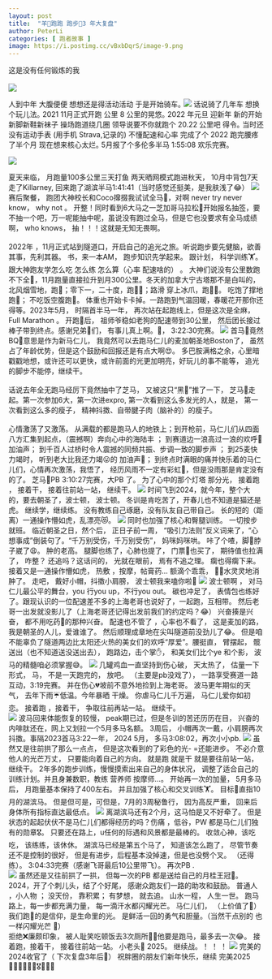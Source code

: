 ```yaml
---
layout: post
title:  "⽺🐑跑跑 跑步🏃3 年⼤复盘"
author: PeterLi
categories: [ 跑者故事 ]
image: https://i.postimg.cc/vBxbDqrS/image-9.png
---
```


这是没有任何锻炼的我<br/><br/>
![](https://i.postimg.cc/bNtD4g4g/peter-Image1.png)

⼈到中年 ⼤腹便便 想想还是得活动活动 于是开始骑⻋｡
![](../assets/images/posts/peter/image.png)
话说骑了⼏年⻋ 想换个玩⼉法｡
2021 11⽉正式开跑  公⾥ 8 公⾥的晃悠｡ 2022 年元旦 迎新年 新的开始 新脚新鞋新袜⼦  操场跑道绕⼏圈 领导说要不你就跑个 20.22 公⾥吧 得令｡ 当时还没有运动⼿表 (⽤⼿机 Strava,记录的) 不懂配速和⼼率 完成了个 2022 跑完腰疼了半个⽉ 现在想来核⼼太烂｡ 5⽉报了个多伦多半⻢ 1:55:08 欢乐完赛｡

![](../assets/images/posts/peter/image-1.png)



夏天来临， 月跑量100多公里三天打鱼 两天晒网模式跑进秋天， 10月中背包7天走了Killarney, 回来跑了湖滨半马1:41:41（当时感觉还挺美，是我肤浅了😂）
![](../assets/images/posts/peter/image-2.png)
赛后聚餐， 跑团大神校长和Coco撺掇我试试全马🐎，对啊 never try never know， why not  。 开整！同时看到6大马之一芝加哥马拉松🏃开始报名抽签，要不抽一个吧，万一呢能抽中呢，虽说没有跑过全马，但是它也没要求有全马成绩啊， who knows， 抽！！！这就是无知无畏啊。<br/><br/>
2022年 ，11月正式站到隧道口，开启自己的追光之旅。听说跑步要先健脑，欲善其事，先利其器。 书，来一本AM， 跑步知识先学起来。 跟计划， 科学训练🏋️。 跟大神跑友学怎么吃 怎么练 怎么算（心率 配速啥的） 。  大神们说没有公里数跑不下全🐎，11月跑量直接拉升到月300公里。冬天的加拿大宁古塔那不是白叫的， 北风烟雪地，跑🏃；零下一，二十度，跑🏃‍♀️；路滑 穿上冰爪，跑🏃‍♀️。 吃饱了撑地跑🏃； 不吃饭空腹跑🏃。 体重也开始卡卡掉。一路跑到气温回暖，春暖花开那你还得等。2023年5月， 时隔首半马一年， 再次站在起跑线上，但是这次是全麻，Full Marathon 。 开跑🏃后， 祖师爷稳如老狗的配速带到30公里， 然后团长接过棒子带到终点。感谢兄弟👬们， 有事儿真上啊。🫶， 3:22:30完赛。
![](../assets/images/posts/peter/image-3.png)
 首马🐎竟然BQ🤩意思是作为新马仁儿， 我竟然可以去跑马仁儿的麦加朝圣地Boston了， 虽然占了年龄优势，但是这个鼓励和回报还是有点大啊😍。 多巴胺满格之余，心里暗戳戳地想，或许还可以更快，或许前面的光更加明亮，好玩儿的事不能等， 追光的脚步不能停，继续干。<br/><br/>
话说去年全无跑马经厉下竟然抽中了芝马， 又被这只“黑👋”推了一下， 芝马🐎走起。第一次参加6大，第一次进expro, 第一次看到这么多发光的人，就是， 第一次看到这么多的瘦子， 精神抖擞、自带腱子肉（脑补的）的瘦子。 <br/><br/>
心情激荡了又激荡。 从满载的都是跑马人的地铁上；到开枪前，马仁儿们从四面八方汇集到起点，（震撼啊）奔向心中的海陆丰 ； 到赛道边一浪高过一浪的欢呼🎉加油声； 到千百人过桥时令人震撼的同频共振、步调一致的脚步声 ； 到25麦快力竭时， 听到老大比我还力竭😛的 加油声👏； 到终点时满眼的痛并快乐着的马仁儿们，心情再次激荡，我悟了， 经历风雨不一定有彩虹🌈，但是没雨那是肯定没有的了。 芝马🐎PB 3:10:27完赛，大PB 了。 为了心中的那个灯塔 那分光， 接着跑 ， 接着干， 接着往前站一站， 继续干。 
![](../assets/images/posts/peter/image-4.png)
时间飞到2024，就今年，整个大的，要去朝圣了，波士顿， 波士顿。 冬训是肯吃苦了，开春儿也不知道是猫还是虎。 继续学，继续练。 没有教练自己琢磨，没有队友自己带自己。 长的短的（距离）一通操作懵如虎，乱漂亮😻。 
![](../assets/images/posts/peter/image-5.png)
同时也加强了核心和臀腿训练。 一切按步就班。 临近朝圣之日，然个后， 正日子前一周， “吸引力法则”反义词来了，“心想事成”倒装句了。“千万别受伤，千万别受伤”， 妈咪妈咪哄。 咔了个喳，脚🦶脖子崴了😩。 肿的老高。 腿脚也练了，心肺也提了， 门票🎫也买了， 期待值也拉满了， 咋整？ 还追吗？这话问的， 光就在眼前， 焉有不追之理。 瘸也得瘸下来。接着又是一通操作懵如虎， 热敷 ，按摩，帖膏药… 额滴个乖乖， 🦶🦶水灵灵地消肿了。 走吧， 戴好小帽，抖擞小肩膀， 波士顿我来嗑你啦🫵
![](../assets/images/posts/peter/image-6.png)
波士顿啊 ， 对马仁儿最公平的舞台，you 行you up，不行you out。 碳也冲足了， 表情包也练好了。跟现认识的一位配速差不多的上海老哥也说好了，一起跑，互相带。 然后老哥一出发就没影儿了（上海老哥还记得出发前我们的约定吗？😂）     兴奋揍是兴奋， 都不用吃药💊的那种兴奋。 配速也不管了 ，心率也不看了， 这是麦加的路， 我是朝圣的人儿，爱谁谁了。 然后顺理成章地在尖叫隧道前没劲儿了😂。 但是咱不能辜负了隧道两边比太阳还火热的美女们的欢呼“厚爱”。腰挺直， 臂摆起， 髋送出（也不知道送没送出去）， 跑路边，击个掌✋， 和美女们比个ye 和个影， 波马的精髓咱必须掌握😅。 
![](../assets/images/posts/peter/image-7.png)
几罐鸡血一直坚持到伤心破， 天太热了， 估量一下形式， 马， 不是一天跑完的， 放吧。 （主要是pb没戏了）， 一路享受赛道一路互动，3:19完赛。 并在伤心💔坡前不意外地捡到上海老哥。 波马更年期似的天气， 去年下雨☔️低温。今年暴晒 干燥。  你虐马仁儿千万遍， 马仁儿爱你如初恋。 接着跑  ，接着干， 争取往前再站一站。 继续干。  
![](../assets/images/posts/peter/image-8.png)
波马回来体能恢复的较慢， peak期已过，但是冬训的苦还历历在目， 兴奋的内啡肽还在，网上又划拉一个5月多马名额。 3周后， 小帽再次一戴，小肩膀再次抖擞。事隔2023首马3:22一年， 2024 5月， 多马3:08:02，再次小小pb. 
![](../assets/images/posts/peter/image-9.png)
虽然又是往前拱了那么一点点， 但是这次看到的了彩色的光- =还能进步。 不必介意他人的光芒万丈， 只要能向着自己的方向。 就是跑  就是干  就是要往前站一站， 继续干。 
2年多的跑步训练，慢慢摸索出来自己的身体状况， 调整了适合自己的训练计划。并且身兼数职，教练 营养师 按摩师…。 开始再一次的加量， 5月多马后， 月跑量基本保持了400左右。 并且加强了核心和交叉训练🏋️。 目标🎯直指10月的湖滨马。 但是但可是，可但是，7月的3周秘鲁行， 因为高反严重， 回来后身体所有指标直达最低点。 
![](../assets/images/posts/peter/image-10.png)
离湖滨马还有2个月，这马怕是又不好牵了。 但是状态的起起伏伏不是马仁儿们都得经历的吗？伤痛 ，低谷，PW 都是马仁儿们独有的勋章🎖️。  只要还在路上，u任何的际遇和风景都是最棒的。 收敛心神，该吃吃， 该练练，该休休。 湖滨马已经是第五个马了， 知道该怎么跑了， 尽管节奏还不是控制的很好， 但是有进步，后程基本没掉速，但是也没劈个叉。 （还得练）。  3:04:33完赛（感谢飞哥最后10公里带飞）。 再次PB .     
![](../assets/images/posts/peter/image-11.png)
虽然还是又往前拱了一拱， 但每一次的PB 都是送给自己的月桂王冠👑。2024，开了个刺儿头，结了个好尾， 感谢众跑友们一路的助攻和鼓励。 
普通人 ，小人物 ； 没天份， 靠积累； 有梦想， 就去追。 山水一程， 人生一世。 跑马路上，每一步都充满力量， 每一滴汗水都闪耀光芒。 
马仁儿们， （上价值了🤣）我们跑🏃的是信仰，是生命里的光。 是鲜活一回的勇气和胆量。（当然干点别的 也一样闪耀光芒  🤗）  
拒绝❌廉颇印象， 被人耻笑吃顿饭去3次厕所🚽😎他要是跑马，最多去一次😂。 
接着跑，接着干， 接着往前站一站。  小老头👴 2025。 继续战。！ ！ ！
![](../assets/images/posts/peter/image-12.png)
完美的2024收官了（ 下次复盘3年后🤪）
祝胖圈的朋友们新年快乐，继续 完美2025 🏃🏽‍♂️‍➡️🏋️‍♀️🎖️🚴‍♂️🍺
